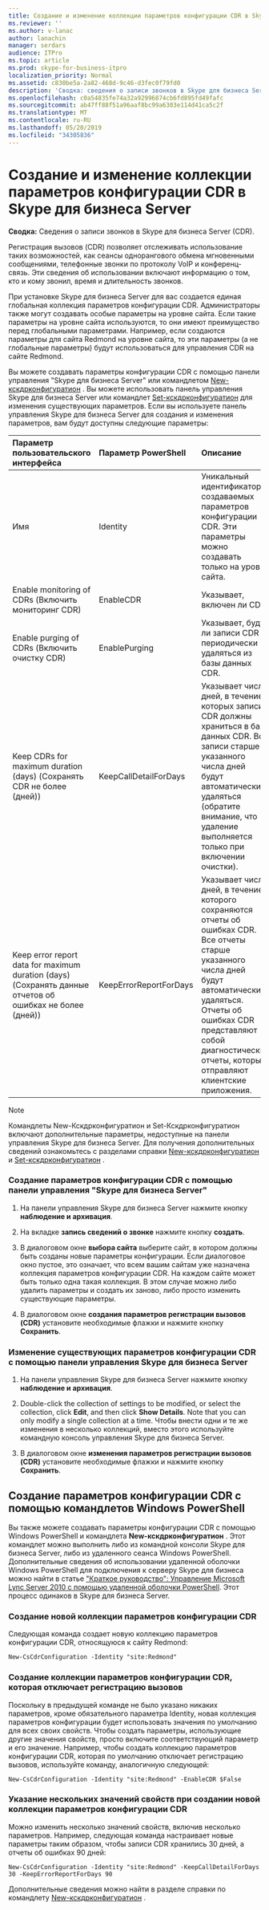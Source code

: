 ```yaml
---
title: Создание и изменение коллекции параметров конфигурации CDR в Skype для бизнеса Server
ms.reviewer: ''
ms.author: v-lanac
author: lanachin
manager: serdars
audience: ITPro
ms.topic: article
ms.prod: skype-for-business-itpro
localization_priority: Normal
ms.assetid: c830be5a-2a82-468d-9c46-d3fec0f79fd0
description: 'Сводка: сведения о записи звонков в Skype для бизнеса Server (CDR).'
ms.openlocfilehash: c0a54835fe74a32a92996874cb6fd895fd49fafc
ms.sourcegitcommit: ab47ff88f51a96aaf8bc99a6303e114d41ca5c2f
ms.translationtype: MT
ms.contentlocale: ru-RU
ms.lasthandoff: 05/20/2019
ms.locfileid: "34305836"
---
```

# <a name="create-or-modify-a-collection-of-cdr-configuration-settings-in-skype-for-business-server"></a>Создание и изменение коллекции параметров конфигурации CDR в Skype для бизнеса Server
 
**Сводка:** Сведения о записи звонков в Skype для бизнеса Server (CDR).
  
Регистрация вызовов (CDR) позволяет отслеживать использование таких возможностей, как сеансы однорангового обмена мгновенными сообщениями, телефонные звонки по протоколу VoIP и конференц-связь. Эти сведения об использовании включают информацию о том, кто и кому звонил, время и длительность звонков.
  
При установке Skype для бизнеса Server для вас создается единая глобальная коллекция параметров конфигурации CDR. Администраторы также могут создавать особые параметры на уровне сайта. Если такие параметры на уровне сайта используются, то они имеют преимущество перед глобальными параметрами. Например, если создаются параметры для сайта Redmond на уровне сайта, то эти параметры (а не глобальные параметры) будут использоваться для управления CDR на сайте Redmond.
  
Вы можете создавать параметры конфигурации CDR с помощью панели управления "Skype для бизнеса Server" или командлетом [New-кскдрконфигуратион](https://docs.microsoft.com/powershell/module/skype/new-cscdrconfiguration?view=skype-ps) . Вы можете использовать панель управления Skype для бизнеса Server или командлет [Set-кскдрконфигуратион](https://docs.microsoft.com/powershell/module/skype/set-cscdrconfiguration?view=skype-ps) для изменения существующих параметров. Если вы используете панель управления Skype для бизнеса Server для создания и изменения параметров, вам будут доступны следующие параметры:
  
|**Параметр пользовательского интерфейса**|**Параметр PowerShell**|**Описание**|
|:-----|:-----|:-----|
|Имя  <br/> |Identity  <br/> |Уникальный идентификатор создаваемых параметров конфигурации CDR. Эти параметры можно создавать только на уровне сайта.  <br/> |
|Enable monitoring of CDRs (Включить мониторинг CDR)  <br/> |EnableCDR  <br/> |Указывает, включен ли CDR.  <br/> |
|Enable purging of CDRs (Включить очистку CDR)  <br/> |EnablePurging  <br/> |Указывает, будут ли записи CDR периодически удаляться из базы данных CDR.  <br/> |
|Keep CDRs for maximum duration (days) (Сохранять CDR не более (дней))  <br/> |KeepCallDetailForDays  <br/> |Указывает число дней, в течение которых записи CDR должны храниться в базе данных CDR. Все записи старше указанного числа дней будут автоматически удаляться (обратите внимание, что удаление выполняется только при включении очистки).  <br/> |
|Keep error report data for maximum duration (days) (Сохранять данные отчетов об ошибках не более (дней))  <br/> |KeepErrorReportForDays  <br/> |Указывает число дней, в течение которого сохраняются отчеты об ошибках CDR. Все отчеты старше указанного числа дней будут автоматически удаляться. Отчеты об ошибках CDR представляют собой диагностические отчеты, которые отправляют клиентские приложения.  <br/> |
   
> [!NOTE]
> Командлеты New-Кскдрконфигуратион и Set-Кскдрконфигуратион включают дополнительные параметры, недоступные на панели управления Skype для бизнеса Server. Для получения дополнительных сведений ознакомьтесь с разделами справки [New-кскдрконфигуратион](https://docs.microsoft.com/powershell/module/skype/new-cscdrconfiguration?view=skype-ps) и [Set-кскдрконфигуратион](https://docs.microsoft.com/powershell/module/skype/set-cscdrconfiguration?view=skype-ps) .
  
### <a name="to-create-cdr-configuration-settings-by-using-skype-for-business-server-control-panel"></a>Создание параметров конфигурации CDR с помощью панели управления "Skype для бизнеса Server"

1. На панели управления Skype для бизнеса Server нажмите кнопку **наблюдение и архивация**.
    
2. На вкладке **запись сведений о звонке** нажмите кнопку **создать**.
    
3. В диалоговом окне **выбора сайта** выберите сайт, в котором должны быть созданы новые параметры конфигурации. Если диалоговое окно пустое, это означает, что всем вашим сайтам уже назначена коллекция параметров конфигурации CDR. На каждом сайте может быть только одна такая коллекция. В этом случае можно либо удалить параметры и создать их заново, либо просто изменить существующие параметры.
    
4. В диалоговом окне **создания параметров регистрации вызовов (CDR)** установите необходимые флажки и нажмите кнопку **Сохранить**.
    
### <a name="to-modify-existing-cdr-configuration-settings-by-using-skype-for-business-server-control-panel"></a>Изменение существующих параметров конфигурации CDR с помощью панели управления Skype для бизнеса Server

1. На панели управления Skype для бизнеса Server нажмите кнопку **наблюдение и архивация**.
    
2. Double-click the collection of settings to be modified, or select the collection, click **Edit**, and then click **Show Details**. Note that you can only modify a single collection at a time. Чтобы внести одни и те же изменения в несколько коллекций, вместо этого используйте командную консоль управления Skype для бизнеса Server.
    
3. В диалоговом окне **изменения параметров регистрации вызовов (CDR)** установите необходимые флажки и нажмите кнопку **Сохранить**.
    
## <a name="creating-cdr-configuration-settings-by-using-windows-powershell-cmdlets"></a>Создание параметров конфигурации CDR с помощью командлетов Windows PowerShell

Вы также можете создавать параметры конфигурации CDR с помощью Windows PowerShell и командлета **New-кскдрконфигуратион** . Этот командлет можно выполнить либо из командной консоли Skype для бизнеса Server, либо из удаленного сеанса Windows PowerShell. Дополнительные сведения об использовании удаленной оболочки Windows PowerShell для подключения к серверу Skype для бизнеса можно найти в статье ["Краткое руководство": Управление Microsoft Lync Server 2010 с помощью удаленной оболочки PowerShell](https://go.microsoft.com/fwlink/p/?linkId=255876). Этот процесс одинаков в Skype для бизнеса Server.
  
### <a name="to-create-a-new-collection-of-cdr-configuration-settings"></a>Создание новой коллекции параметров конфигурации CDR

 Следующая команда создает новую коллекцию параметров конфигурации CDR, относящуюся к сайту Redmond:
    
  ```
  New-CsCdrConfiguration -Identity "site:Redmond"
  ```

### <a name="to-create-a-collection-of-cdr-configuration-settings-that-disable-call-detail-recording"></a>Создание коллекции параметров конфигурации CDR, которая отключает регистрацию вызовов

 Поскольку в предыдущей команде не было указано никаких параметров, кроме обязательного параметра Identity, новая коллекция параметров конфигурации будет использовать значения по умолчанию для всех своих свойств. Чтобы создать параметры, использующие другие значения свойств, просто включите соответствующий параметр и его значение. Например, чтобы создать коллекцию параметров конфигурации CDR, которая по умолчанию отключает регистрацию вызовов, используйте команду, аналогичную следующей:
    
  ```
  New-CsCdrConfiguration -Identity "site:Redmond" -EnableCDR $False
  ```

### <a name="to-specify-multiple-property-values-when-creating-a-new-collection-of-cdr-configuration-settings"></a>Указание нескольких значений свойств при создании новой коллекции параметров конфигурации CDR

 Можно изменить несколько значений свойств, включив несколько параметров. Например, следующая команда настраивает новые параметры таким образом, чтобы записи CDR хранились 30 дней, а отчеты об ошибках 90 дней:
    
  ```
  New-CsCdrConfiguration -Identity "site:Redmond" -KeepCallDetailForDays 30 -KeepErrorReportForDays 90
  ```

Дополнительные сведения можно найти в разделе справки по командлету [New-кскдрконфигуратион](https://docs.microsoft.com/powershell/module/skype/new-cscdrconfiguration?view=skype-ps) .
  

